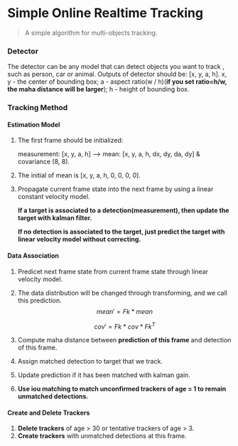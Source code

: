 # Simple Online Realtime Tracking

> A simple algorithm for multi-objects tracking.

### Detector

The detector can be any model that can detect objects you want to track , such as person, car or animal.
Outputs of detector should be: [x, y, a, h].
x, y - the center of bounding box;
a - aspect ratio(w / h)(**if you set ratio=h/w, the maha distance will be larger**);
h - height of bounding box.

### Tracking Method

#### Estimation Model

1. The first frame should be initialized:

   measurement: [x, y, a, h] --> mean: [x, y, a, h, dx, dy, da, dy] & covariance (8, 8).

2. The initial of mean is [x, y, a, h, 0, 0, 0, 0].

3. Propagate current frame state into the next frame by using a linear constant velocity model.

   **If a target is associated to a detection(measurement), then update the target with kalman filter.**

   **If no detection is associated to the target, just predict the target with linear velocity model without correcting.**

#### Data Association

1. Predicet next frame state from current frame state through linear velocity model.

2. The data distribution will be changed through transforming, and we call this prediction.
   $$
   mean'=Fk*mean
   $$

   $$
   cov'=Fk*cov*Fk^T
   $$

3. Compute maha distance between **prediction of this frame** and detection of this frame.

4. Assign matched detection to target that we track.

5. Update prediction if it has been matched with kalman gain.

6. **Use iou matching to match unconfirmed trackers of age = 1 to remain unmatched detections.**

#### Create and Delete Trackers

1. **Delete trackers** of age > 30 or tentative trackers of age > 3.
2. **Create trackers** with unmatched detections at this frame.

  

